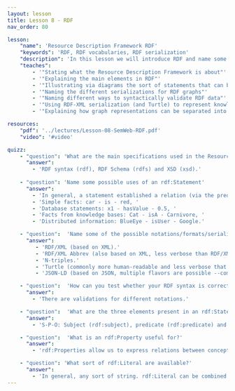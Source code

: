 ```yaml
---
layout: lesson
title: Lesson 8 - RDF
nav_order: 80

lesson:
    "name": 'Resource Description Framework RDF' 
    "keywords": 'RDF, RDF vocabularies, RDF serialization' 
    "description": 'In this lesson we will introduce RDF and name some advantages and disadvantages, all of it illustrated by practical examples' 
    "teaches": 
        - '"Stating what the Resource Description Framework is about"'
        - '"Explaining the main elements in RDF"'
        - '"Illustrating via diagrams the sort of statements that can be modelled with RDF"'
        - '"Naming the different serializations for RDF graphs"'
        - '"Naming different ways to syntactically validate RDF data"'
        - '"Using RDF-XML serialization (and Turtle) to represent knowledge"'
        - '"Explaining how graph representations can be separated into RDF triples"'

resources:
    "pdf": '../lectures/Lesson-08-SemWeb-RDF.pdf'
    "video": '#video'

quizz:
    - "question": 'What are the main specifications used in the Resource Description Framework as a standard model for data interchange on the web?'
      "answer":   
        - 'RDF syntax (rdf), RDF Schema (rdfs) and XSD (xsd).'
    
    - "question": 'Name some possible uses of an rdf:Statement'
      "answer": 
        - 'In general, a statement established a relation (via the predicate) between a subject and an object. Some examples are: '
        - 'Simple facts: car - is - red, '
        - 'Database statements: x1 - hasValue - 0.5, '
        - 'Facts from knowledge bases: Cat - isA - Carnivore, '
        - 'Distributed information: BlueEye - isUser - Google.'

    - "question":  'Name some of the possible notations/formats/serializations for RDF' 
      "answer": 
         - 'RDF/XML (based on XML).'
         - 'RDF/XML Abbrev (also based on XML, less verbose than RDF/XML).'
         - 'N-triples.'
         - 'Turtle (commonly more human-readable and less verbose that the others).'
         - 'JSON-LD (based on JSON, multiple flavors are possible --compacted, extended, flattened).'

    - "question":  'How can you test whether your RDF syntax is correct?' 
      "answer": 
        - 'There are validations for different notations.'

    - "question":  'What are the three elements present in an rdf:Statement?' 
      "answer": 
        - 'S-P-O: Subject (rdf:subject), predicate (rdf:predicate) and object (rdf:object).'

    - "question":  'What is an rdf:Property useful for?' 
      "answer": 
        - 'rdf:Properties allow us to express relations between concepts.'

    - "question": 'What sort of rdf:Literal are available?'
      "answer": 
        - 'In general, any sort of string. rdf:Literal can be combined with XSD to express dates, numbers and so.'
---
```


<div style="display: none;">
    'Resource Description Framework RDF' 
    'RDF, RDF vocabularies, RDF serialization' 
    'In this lesson we will introduce RDF and name some advantages and disadvantages, all of it illustrated by practical examples' 
     
        - '"Stating what the Resource Description Framework is about"'
        - '"Explaining the main elements in RDF"'
        - '"Illustrating via diagrams the sort of statements that can be modelled with RDF"'
        - '"Naming the different serializations for RDF graphs"'
        - '"Naming different ways to syntactically validate RDF data"'
        - '"Using RDF-XML serialization (and Turtle) to represent knowledge"'
        - '"Explaining how graph representations can be separated into RDF triples"'
</div>
